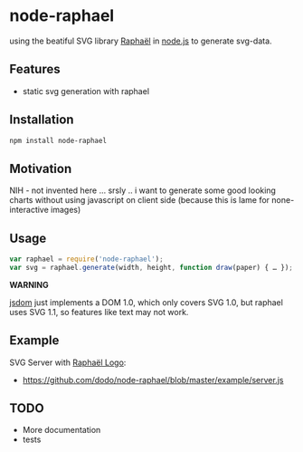 # node-raphael

using the beatiful SVG library [Raphaël](http://raphaeljs.com) in [node.js](http://nodejs.org/) to generate svg-data.

## Features

* static svg generation with raphael

## Installation

```bash
npm install node-raphael
```

## Motivation

NIH - not invented here ...
srsly .. i want to generate some good looking charts without using javascript on client side (because this is lame for none-interactive images)

## Usage

```javascript
var raphael = require('node-raphael');
var svg = raphael.generate(width, height, function draw(paper) { … });
```

__WARNING__

[jsdom](http://jsdom.org) just implements a DOM 1.0, which only covers SVG 1.0, but raphael uses SVG 1.1, so features like text may not work.

## Example

SVG Server with [Raphaël Logo](http://raphaeljs.com/gear.html):

 * https://github.com/dodo/node-raphael/blob/master/example/server.js

## TODO

* More documentation
* tests
